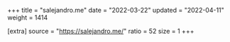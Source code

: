 +++
title = "salejandro.me"
date = "2022-03-22"
updated = "2022-04-11"
weight = 1414

[extra]
source = "https://salejandro.me/"
ratio = 52
size = 1
+++
